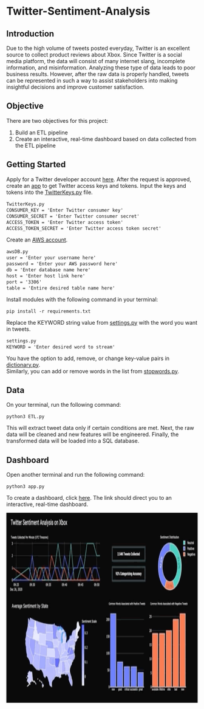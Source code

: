 # Twitter-Sentiment-Analysis

## Introduction
Due to the high volume of tweets posted everyday, Twitter is an excellent source to collect product reviews about Xbox. Since Twitter is a social media platform, the data will consist of many internet slang, incomplete information, and misinformation. Analyzing these type of data leads to poor business results. However, after the raw data is properly handled, tweets can be represented in such a way to assist stakeholders into making insightful decisions and improve customer satisfaction.

## Objective
There are two objectives for this project:
1. Build an ETL pipeline
2. Create an interactive, real-time dashboard based on data collected from the ETL pipeline

## Getting Started
Apply for a Twitter developer account [here](https://developer.twitter.com/en/apply-for-access). After the request is approved, create an [app](https://developer.twitter.com/en/portal/apps/new) to get Twitter access keys and tokens. Input the keys and tokens into the [TwitterKeys.py](https://github.com/Ericjung008/Twitter-Sentiment-Analysis/blob/main/py%20files/TwitterKeys.py) file.
```
TwitterKeys.py
CONSUMER_KEY = 'Enter Twitter consumer key'
CONSUMER_SECRET = 'Enter Twitter consumer secret'
ACCESS_TOKEN = 'Enter Twitter access token'
ACCESS_TOKEN_SECRET = 'Enter Twitter access token secret'
```

Create an [AWS account](https://aws.amazon.com/rds/?did=ft_card&trk=ft_card).
```
awsDB.py
user = 'Enter your username here'
password = 'Enter your AWS password here'
db = 'Enter database name here'
host = 'Enter host link here'
port = '3306'
table = 'Entire desired table name here'
```

Install modules with the following command in your terminal: 
```
pip install -r requirements.txt
```

Replace the KEYWORD string value from [settings.py](https://github.com/Ericjung008/Twitter-Sentiment-Analysis/blob/main/py%20files/settings.py) with the word you want in tweets. 
```
settings.py
KEYWORD = 'Enter desired word to stream'
```

You have the option to add, remove, or change key-value pairs in [dictionary.py](https://github.com/Ericjung008/Twitter-Sentiment-Analysis/blob/main/py%20files/dictionary.py).  
Similarly, you can add or remove words in the list from [stopwords.py](https://github.com/Ericjung008/Twitter-Sentiment-Analysis/blob/main/py%20files/stopwords.py).

## Data
On your terminal, run the following command:
```
python3 ETL.py
```

This will extract tweet data only if certain conditions are met. Next, the raw data will be cleaned and new features will be engineered. Finally, the transformed data will be loaded into a SQL database.

## Dashboard
Open another terminal and run the following command:
```
python3 app.py
```
To create a dashboard, click [here](http://127.0.0.1:8050/).
The link should direct you to an interactive, real-time dashboard.

<img src=Dashboard.gif width="800" height="500">
